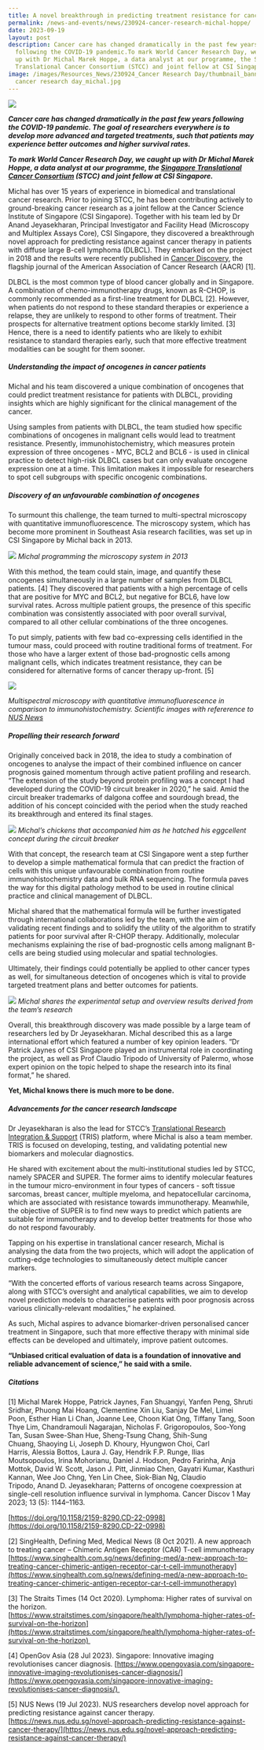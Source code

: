 ```yaml
---
title: A novel breakthrough in predicting treatment resistance for cancer patients
permalink: /news-and-events/news/230924-cancer-research-michal-hoppe/
date: 2023-09-19
layout: post
description: Cancer care has changed dramatically in the past few years
  following the COVID-19 pandemic.To mark World Cancer Research Day, we caught
  up with Dr Michal Marek Hoppe, a data analyst at our programme, the Singapore
  Translational Cancer Consortium (STCC) and joint fellow at CSI Singapore.
image: /images/Resources_News/230924_Cancer Research Day/thumbnail_banner_world
  cancer research day_michal.jpg
---
```

![](/images/Resources_News/230924_Cancer%20Research%20Day/thumbnail_banner_world%20cancer%20research%20day_michal.jpg)

***Cancer care has changed dramatically in the past few years following the COVID-19 pandemic. The goal of researchers everywhere is to develop more advanced and targeted treatments, such that patients may experience better outcomes and higher survival rates.***
  
***To mark World Cancer Research Day, we caught up with Dr Michal Marek Hoppe, a data analyst at our programme, the [Singapore Translational Cancer Consortium](https://stcc.sg) (STCC) and joint fellow at CSI Singapore.***

Michal has over 15 years of experience in biomedical and translational cancer research. Prior to joining STCC, he has been contributing actively to ground-breaking cancer research as a joint fellow at the Cancer Science Institute of Singapore (CSI Singapore). Together with his team led by Dr Anand Jeyasekharan, Principal Investigator and Facility Head (Microscopy and Multiplex Assays Core), CSI Singapore, they discovered a breakthrough novel approach for predicting resistance against cancer therapy in patients with diffuse large B-cell lymphoma (DLBCL). They embarked on the project in 2018 and the results were recently published in [Cancer Discovery](https://aacrjournals.org/cancerdiscovery/article/13/5/1144/726201/Patterns-of-Oncogene-Coexpression-at-Single-Cell), the flagship journal of the American Association of Cancer Research (AACR) [1].

DLBCL is the most common type of blood cancer globally and in Singapore. A combination of chemo-immunotherapy drugs, known as R-CHOP, is commonly recommended as a first-line treatment for DLBCL \[2\]. However, when patients do not respond to these standard therapies or experience a relapse, they are unlikely to respond to other forms of treatment. Their prospects for alternative treatment options become starkly limited. \[3\] Hence, there is a need to identify patients who are likely to exhibit resistance to standard therapies early, such that more effective treatment modalities can be sought for them sooner.

##### **Understanding the impact of oncogenes in cancer patients**

Michal and his team discovered a unique combination of oncogenes that could predict treatment resistance for patients with DLBCL, providing insights which are highly significant for the clinical management of the cancer.

Using samples from patients with DLBCL, the team studied how specific combinations of oncogenes in malignant cells would lead to treatment resistance. Presently, immunohistochemistry, which measures protein expression of three oncogenes - MYC, BCL2 and BCL6 - is used in clinical practice to detect high-risk DLBCL cases but can only evaluate oncogene expression one at a time. This limitation makes it impossible for researchers to spot cell subgroups with specific oncogenic combinations.

##### **Discovery of an unfavourable combination of oncogenes**

To surmount this challenge, the team turned to multi-spectral microscopy with quantitative immunofluorescence. The microscopy system, which has become more prominent in Southeast Asia research facilities, was set up in CSI Singapore by Michal back in 2013.

![](/images/Resources_News/230924_Cancer%20Research%20Day/1_michal%20programming%20microscopy%20system.jpg)
*Michal programming the microscopy system in 2013*

With this method, the team could stain, image, and quantify these oncogenes simultaneously in a large number of samples from DLBCL patients. \[4\] They discovered that patients with a high percentage of cells that are positive for MYC and BCL2, but negative for BCL6, have low survival rates. Across multiple patient groups, the presence of this specific combination was consistently associated with poor overall survival, compared to all other cellular combinations of the three oncogenes.

To put simply, patients with few bad co-expressing cells identified in the tumour mass, could proceed with routine traditional forms of treatment. For those who have a larger extent of those bad-prognostic cells among malignant cells, which indicates treatment resistance, they can be considered for alternative forms of cancer therapy up-front. \[5\]

![](/images/Resources_News/230924_Cancer%20Research%20Day/2_microscopy%20infographic.jpg)

*Multispectral microscopy with quantitative immunofluorescence in comparison to immunohistochemistry. Scientific images with refererence to [NUS News](https://news.nus.edu.sg/novel-approach-predicting-resistance-against-cancer-therapy/)*

##### ****Propelling their research forward****
Originally conceived back in 2018, the idea to study a combination of oncogenes to analyse the impact of their combined influence on cancer prognosis gained momentum through active patient profiling and research. “The extension of the study beyond protein profiling was a concept I had developed during the COVID-19 circuit breaker in 2020,” he said. Amid the circuit breaker trademarks of dalgona coffee and sourdough bread, the addition of his concept coincided with the period when the study reached its breakthrough and entered its final stages.

![](/images/Resources_News/230924_Cancer%20Research%20Day/3_michal_chickens.jpeg)
*Michal’s chickens that accompanied him as he hatched his eggcellent concept during the circuit breaker*

With that concept, the research team at CSI Singapore went a step further to develop a simple mathematical formula that can predict the fraction of cells with this unique unfavourable combination from routine immunohistochemistry data and bulk RNA sequencing. The formula paves the way for this digital pathology method to be used in routine clinical practice and clinical management of DLBCL.

Michal shared that the mathematical formula will be further investigated through international collaborations led by the team, with the aim of validating recent findings and to solidify the utility of the algorithm to stratify patients for poor survival after R-CHOP therapy. Additionally, molecular mechanisms explaining the rise of bad-prognostic cells among malignant B-cells are being studied using molecular and spatial technologies. 

Ultimately, their findings could potentially be applied to other cancer types as well, for simultaneous detection of oncogenes which is vital to provide targeted treatment plans and better outcomes for patients.

![](/images/Resources_News/230924_Cancer%20Research%20Day/4_michal_experimental%20set-up.jpeg)
*Michal shares the experimental setup and overview results derived from the team’s research*

Overall, this breakthrough discovery was made possible by a large team of researchers led by Dr Jeyasekharan. Michal described this as a large international effort which featured a number of key opinion leaders. “Dr Patrick Jaynes of CSI Singapore played an instrumental role in coordinating the project, as well as Prof Claudio Tripodo of University of Palermo, whose expert opinion on the topic helped to shape the research into its final format,” he shared.

**Yet, Michal knows there is much more to be done.**

##### **Advancements for the cancer research landscape**

Dr Jeyasekharan is also the lead for STCC’s [Translational Research Integration & Support](https://www.stcc.sg/joint-platforms/translational-research-integration-support/) (TRIS) platform, where Michal is also a team member. TRIS is focused on developing, testing, and validating potential new biomarkers and molecular diagnostics.

He shared with excitement about the multi-institutional studies led by STCC, namely SPACER and SUPER. The former aims to identify molecular features in the tumour micro-environment in four types of cancers - soft tissue sarcomas, breast cancer, multiple myeloma, and hepatocellular carcinoma, which are associated with resistance towards immunotherapy. Meanwhile, the objective of SUPER is to find new ways to predict which patients are suitable for immunotherapy and to develop better treatments for those who do not respond favourably. 

Tapping on his expertise in translational cancer research, Michal is analysing the data from the two projects, which will adopt the application of cutting-edge technologies to simultaneously detect multiple cancer markers. 

 “With the concerted efforts of various research teams across Singapore, along with STCC’s oversight and analytical capabilities, we aim to develop novel prediction models to characterise patients with poor prognosis across various clinically-relevant modalities,” he explained.

As such, Michal aspires to advance biomarker-driven personalised cancer treatment in Singapore, such that more effective therapy with minimal side effects can be developed and ultimately, improve patient outcomes.

**“Unbiased critical evaluation of data is a foundation of innovative and reliable advancement of science,” he said with a smile.**


##### **Citations**

\[1\] Michal Marek Hoppe, Patrick Jaynes, Fan Shuangyi, Yanfen Peng, Shruti Sridhar, Phuong Mai Hoang, Clementine Xin Liu, Sanjay De Mel, Limei Poon, Esther Hian Li Chan, Joanne Lee, Choon Kiat Ong, Tiffany Tang, Soon Thye Lim, Chandramouli Nagarajan, Nicholas F. Grigoropoulos, Soo-Yong Tan, Susan Swee-Shan Hue, Sheng-Tsung Chang, Shih-Sung Chuang, Shaoying Li, Joseph D. Khoury, Hyungwon Choi, Carl Harris, Alessia Bottos, Laura J. Gay, Hendrik F.P. Runge, Ilias Moutsopoulos, Irina Mohorianu, Daniel J. Hodson, Pedro Farinha, Anja Mottok, David W. Scott, Jason J. Pitt, Jinmiao Chen, Gayatri Kumar, Kasthuri Kannan, Wee Joo Chng, Yen Lin Chee, Siok-Bian Ng, Claudio Tripodo, Anand D. Jeyasekharan; Patterns of oncogene coexpression at single-cell resolution influence survival in lymphoma. Cancer Discov 1 May 2023; 13 (5): 1144–1163.

[https://doi.org/10.1158/2159-8290.CD-22-0998](https://doi.org/10.1158/2159-8290.CD-22-0998)

\[2\] SingHealth, Defining Med, Medical News (8 Oct 2021). A new approach to treating cancer – Chimeric Antigen Receptor (CAR) T-cell immunotherapy 
[https://www.singhealth.com.sg/news/defining-med/a-new-approach-to-treating-cancer-chimeric-antigen-receptor-car-t-cell-immunotherapy](https://www.singhealth.com.sg/news/defining-med/a-new-approach-to-treating-cancer-chimeric-antigen-receptor-car-t-cell-immunotherapy)

\[3\] The Straits Times (14 Oct 2020). Lymphoma: Higher rates of survival on the horizon.  
[https://www.straitstimes.com/singapore/health/lymphoma-higher-rates-of-survival-on-the-horizon](https://www.straitstimes.com/singapore/health/lymphoma-higher-rates-of-survival-on-the-horizon) 

\[4\] OpenGov Asia (28 Jul 2023). Singapore: Innovative imaging revolutionises cancer diagnosis. [https://www.opengovasia.com/singapore-innovative-imaging-revolutionises-cancer-diagnosis/](https://www.opengovasia.com/singapore-innovative-imaging-revolutionises-cancer-diagnosis/) 

\[5\] NUS News (19 Jul 2023). NUS researchers develop novel approach for predicting resistance against cancer therapy.
[https://news.nus.edu.sg/novel-approach-predicting-resistance-against-cancer-therapy/](https://news.nus.edu.sg/novel-approach-predicting-resistance-against-cancer-therapy/)